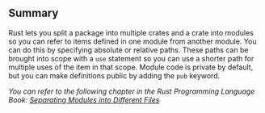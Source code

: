﻿## Summary

Rust lets you split a package into multiple crates and a crate into modules so you can refer to items defined in one module from another module. You can do this by specifying absolute or relative paths. These paths can be brought into scope with a `use` statement so you can use a shorter path for multiple uses of the item in that scope. Module code is private by default, but you can make definitions public by adding the `pub` keyword.

_You can refer to the following chapter in the Rust Programming Language Book: [Separating Modules into Different Files](https://doc.rust-lang.org/stable/book/ch07-05-separating-modules-into-different-files.html#separating-modules-into-different-files)_